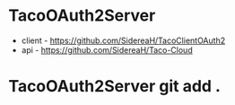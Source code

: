 # TacoOAuth2Server
 - client - https://github.com/SidereaH/TacoClientOAuth2
 - api - https://github.com/SidereaH/Taco-Cloud
# TacoOAuth2Server git add .

